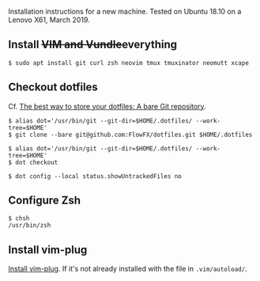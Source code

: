Installation instructions for a new machine. Tested on Ubuntu 18.10 on a Lenovo X61, March 2019.

## Install <strike>VIM and Vundle</strike>everything

```
$ sudo apt install git curl zsh neovim tmux tmuxinator neomutt xcape
```

## Checkout dotfiles

Cf. [The best way to store your dotfiles: A bare Git repository](https://www.atlassian.com/git/tutorials/dotfiles).

```shell
$ alias dot='/usr/bin/git --git-dir=$HOME/.dotfiles/ --work-tree=$HOME'
$ git clone --bare git@github.com:FlowFX/dotfiles.git $HOME/.dotfiles

$ alias dot='/usr/bin/git --git-dir=$HOME/.dotfiles/ --work-tree=$HOME'
$ dot checkout

$ dot config --local status.showUntrackedFiles no
```

## Configure Zsh

```
$ chsh
/usr/bin/zsh
```

## Install vim-plug
[Install vim-plug](https://github.com/junegunn/vim-plug#neovim). If it's not already installed with the file in `.vim/autoload/`.



